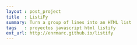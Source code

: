 ```yaml
---
layout : post_project
title  : ListiFy
summary: Turn a group of lines into an HTML list
tags   : proyectos javascript html listify
ext_url: http://enrmarc.github.io/listify  
---
```

